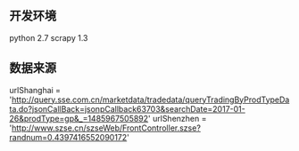## 开发环境

python 2.7
scrapy 1.3


## 数据来源

urlShanghai = 'http://query.sse.com.cn/marketdata/tradedata/queryTradingByProdTypeData.do?jsonCallBack=jsonpCallback63703&searchDate=2017-01-26&prodType=gp&_=1485967505892'
urlShenzhen = 'http://www.szse.cn/szseWeb/FrontController.szse?randnum=0.4397416552090172'
